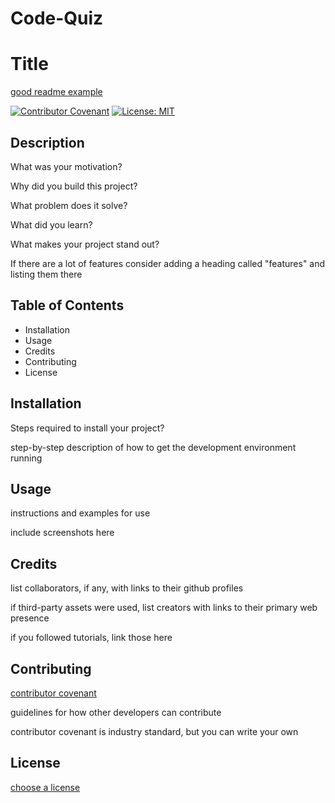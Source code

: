 # Code-Quiz

<!-- make a note about how if you view highscores in the middle of the quiz, the timer will stop and you will have to restart the quiz -->

# Title
[good readme example](https://github.com/microsoft/vscode)

[![Contributor Covenant](https://img.shields.io/badge/Contributor%20Covenant-v2.0%20adopted-ff69b4.svg)](code_of_conduct.md)
[![License: MIT](https://img.shields.io/badge/License-MIT-yellow.svg)](https://opensource.org/licenses/MIT)

## Description
What was your motivation?

Why did you build this project?

What problem does it solve?

What did you learn?

What makes your project stand out?

If there are a lot of features consider adding a heading called "features" and listing them there

## Table of Contents
* Installation
* Usage
* Credits
* Contributing
* License

## Installation
Steps required to install your project?

step-by-step description of how to get the development environment running

## Usage
instructions and examples for use

include screenshots here

## Credits
list collaborators, if any, with links to their github profiles

if third-party assets were used, list creators with links to their primary web presence

if you followed tutorials, link those here
## Contributing
[contributor covenant](https://www.contributor-covenant.org/)

guidelines for how other developers can contribute

contributor covenant is industry standard, but you can write your own

## License
[choose a license](https://choosealicense.com/)